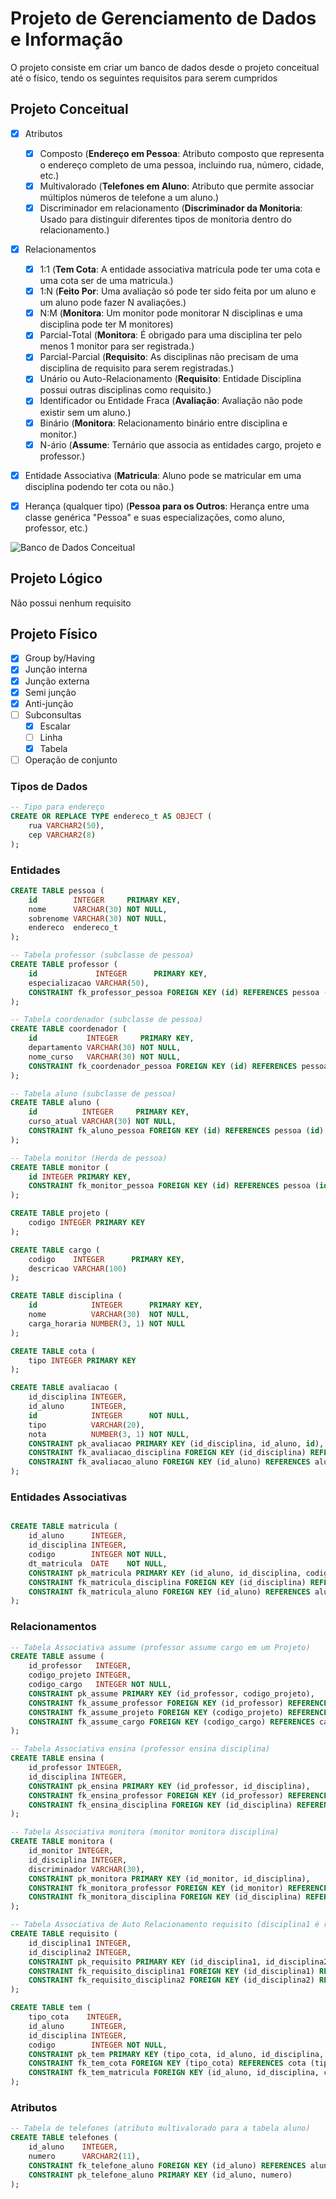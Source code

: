 # Projeto de Gerenciamento de Dados e Informação

O projeto consiste em criar um banco de dados desde o projeto conceitual até o físico, tendo os seguintes requisitos para serem cumpridos

## Projeto Conceitual

- [x] Atributos
  - [x] Composto (**Endereço em Pessoa**: Atributo composto que representa o endereço completo de uma pessoa, incluindo rua, número, cidade, etc.)
  - [x] Multivalorado (**Telefones em Aluno**: Atributo que permite associar múltiplos números de telefone a um aluno.)
  - [x] Discriminador em relacionamento (**Discriminador da Monitoria**: Usado para distinguir diferentes tipos de monitoria dentro do relacionamento.)

- [x] Relacionamentos
  - [x] 1:1 (**Tem Cota**: A entidade associativa matricula pode ter uma cota e uma cota ser de uma matricula.)
  - [x] 1:N (**Feito Por**: Uma avaliação só pode ter sido feita por um aluno e um aluno pode fazer N avaliações.)
  - [x] N:M (**Monitora**: Um monitor pode monitorar N disciplinas e uma disciplina pode ter M monitores)
  - [x] Parcial-Total (**Monitora**: É obrigado para uma disciplina ter pelo menos 1 monitor para ser registrada.)
  - [x] Parcial-Parcial (**Requisito**: As disciplinas não precisam de uma disciplina de requisito para serem registradas.)
  - [x] Unário ou Auto-Relacionamento (**Requisito**: Entidade Disciplina possui outras disciplinas como requisito.)
  - [x] Identificador ou Entidade Fraca (**Avaliação**: Avaliação não pode existir sem um aluno.)
  - [x] Binário (**Monitora**: Relacionamento binário entre disciplina e monitor.)
  - [x] N-ário (**Assume**: Ternário que associa as entidades cargo, projeto e professor.)

- [x] Entidade Associativa (**Matricula**: Aluno pode se matricular em uma disciplina podendo ter cota ou não.)

- [x] Herança (qualquer tipo) (**Pessoa para os Outros**: Herança entre uma classe genérica "Pessoa" e suas especializações, como aluno, professor, etc.)

![Banco de Dados Conceitual](Projeto_Conceitual/Captura%20de%20tela%202025-03-06%20212700.png)

## Projeto Lógico

Não possui nenhum requisito

## Projeto Físico

- [x] Group by/Having
- [x] Junção interna
- [x] Junção externa
- [x] Semi junção
- [x] Anti-junção
- [ ] Subconsultas
  - [x] Escalar
  - [ ] Linha
  - [x] Tabela
- [ ] Operação de conjunto

### Tipos de Dados
```sql
-- Tipo para endereço
CREATE OR REPLACE TYPE endereco_t AS OBJECT (
    rua VARCHAR2(50),
    cep VARCHAR2(8)
);
```

### Entidades
```sql
CREATE TABLE pessoa (
    id        INTEGER     PRIMARY KEY,
    nome      VARCHAR(30) NOT NULL,
    sobrenome VARCHAR(30) NOT NULL,
    endereco  endereco_t
);

-- Tabela professor (subclasse de pessoa)
CREATE TABLE professor (
    id             INTEGER      PRIMARY KEY,
    especializacao VARCHAR(50),
    CONSTRAINT fk_professor_pessoa FOREIGN KEY (id) REFERENCES pessoa (id)
);

-- Tabela coordenador (subclasse de pessoa)
CREATE TABLE coordenador (
    id           INTEGER     PRIMARY KEY,
    departamento VARCHAR(30) NOT NULL,
    nome_curso   VARCHAR(30) NOT NULL,
    CONSTRAINT fk_coordenador_pessoa FOREIGN KEY (id) REFERENCES pessoa (id)
);

-- Tabela aluno (subclasse de pessoa)
CREATE TABLE aluno (
    id          INTEGER     PRIMARY KEY,
    curso_atual VARCHAR(30) NOT NULL,
    CONSTRAINT fk_aluno_pessoa FOREIGN KEY (id) REFERENCES pessoa (id)
);

-- Tabela monitor (Herda de pessoa)
CREATE TABLE monitor (
    id INTEGER PRIMARY KEY,
    CONSTRAINT fk_monitor_pessoa FOREIGN KEY (id) REFERENCES pessoa (id)
);

CREATE TABLE projeto (
    codigo INTEGER PRIMARY KEY
);

CREATE TABLE cargo (
    codigo    INTEGER      PRIMARY KEY,
    descricao VARCHAR(100)
);

CREATE TABLE disciplina (
    id            INTEGER      PRIMARY KEY,
    nome          VARCHAR(30)  NOT NULL,
    carga_horaria NUMBER(3, 1) NOT NULL
);

CREATE TABLE cota (
    tipo INTEGER PRIMARY KEY
);

CREATE TABLE avaliacao (
    id_disciplina INTEGER,
    id_aluno      INTEGER,
    id            INTEGER      NOT NULL,
    tipo          VARCHAR(20),
    nota          NUMBER(3, 1) NOT NULL,
    CONSTRAINT pk_avaliacao PRIMARY KEY (id_disciplina, id_aluno, id),
    CONSTRAINT fk_avaliacao_disciplina FOREIGN KEY (id_disciplina) REFERENCES disciplina (id),
    CONSTRAINT fk_avaliacao_aluno FOREIGN KEY (id_aluno) REFERENCES aluno (id)
);
```

### Entidades Associativas

```sql

CREATE TABLE matricula (
    id_aluno      INTEGER,
    id_disciplina INTEGER,
    codigo        INTEGER NOT NULL,
    dt_matricula  DATE    NOT NULL,
    CONSTRAINT pk_matricula PRIMARY KEY (id_aluno, id_disciplina, codigo),
    CONSTRAINT fk_matricula_disciplina FOREIGN KEY (id_disciplina) REFERENCES disciplina (id),
    CONSTRAINT fk_matricula_aluno FOREIGN KEY (id_aluno) REFERENCES aluno (id)
);
```

### Relacionamentos

```sql
-- Tabela Associativa assume (professor assume cargo em um Projeto)
CREATE TABLE assume (
    id_professor   INTEGER,
    codigo_projeto INTEGER,
    codigo_cargo   INTEGER NOT NULL,
    CONSTRAINT pk_assume PRIMARY KEY (id_professor, codigo_projeto),
    CONSTRAINT fk_assume_professor FOREIGN KEY (id_professor) REFERENCES professor (id) ON DELETE CASCADE,
    CONSTRAINT fk_assume_projeto FOREIGN KEY (codigo_projeto) REFERENCES projeto (codigo),
    CONSTRAINT fk_assume_cargo FOREIGN KEY (codigo_cargo) REFERENCES cargo (codigo)
);

-- Tabela Associativa ensina (professor ensina disciplina)
CREATE TABLE ensina (
    id_professor INTEGER,
    id_disciplina INTEGER,
    CONSTRAINT pk_ensina PRIMARY KEY (id_professor, id_disciplina),
    CONSTRAINT fk_ensina_professor FOREIGN KEY (id_professor) REFERENCES professor (id),
    CONSTRAINT fk_ensina_disciplina FOREIGN KEY (id_disciplina) REFERENCES disciplina (id)
);

-- Tabela Associativa monitora (monitor monitora disciplina)
CREATE TABLE monitora (
    id_monitor INTEGER,
    id_disciplina INTEGER,
    discriminador VARCHAR(30),
    CONSTRAINT pk_monitora PRIMARY KEY (id_monitor, id_disciplina),
    CONSTRAINT fk_monitora_professor FOREIGN KEY (id_monitor) REFERENCES monitor (id),
    CONSTRAINT fk_monitora_disciplina FOREIGN KEY (id_disciplina) REFERENCES disciplina (id)
);

-- Tabela Associativa de Auto Relacionamento requisito (disciplina1 é requisito da disciplina2)
CREATE TABLE requisito (
    id_disciplina1 INTEGER,
    id_disciplina2 INTEGER,
    CONSTRAINT pk_requisito PRIMARY KEY (id_disciplina1, id_disciplina2),
    CONSTRAINT fk_requisito_disciplina1 FOREIGN KEY (id_disciplina1) REFERENCES disciplina (id),
    CONSTRAINT fk_requisito_disciplina2 FOREIGN KEY (id_disciplina2) REFERENCES disciplina (id)
);

CREATE TABLE tem (
    tipo_cota    INTEGER,
    id_aluno      INTEGER,
    id_disciplina INTEGER,
    codigo        INTEGER NOT NULL,
    CONSTRAINT pk_tem PRIMARY KEY (tipo_cota, id_aluno, id_disciplina, codigo),
    CONSTRAINT fk_tem_cota FOREIGN KEY (tipo_cota) REFERENCES cota (tipo),
    CONSTRAINT fk_tem_matricula FOREIGN KEY (id_aluno, id_disciplina, codigo) REFERENCES matricula (id_aluno, id_disciplina, codigo)
);
```

### Atributos

```sql
-- Tabela de telefones (atributo multivalorado para a tabela aluno)
CREATE TABLE telefones (
    id_aluno    INTEGER,
    numero      VARCHAR2(11),
    CONSTRAINT fk_telefone_aluno FOREIGN KEY (id_aluno) REFERENCES aluno (id) ON DELETE CASCADE,
    CONSTRAINT pk_telefone_aluno PRIMARY KEY (id_aluno, numero)
);
```
